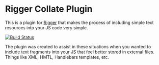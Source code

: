 # Rigger Collate Plugin

This is a plugin for [Rigger](/buildjs/rigger) that makes the process of including simple text resources into your JS code very simple.

<a href="http://travis-ci.org/#!/buildjs/rigger-collate"><img src="https://secure.travis-ci.org/buildjs/rigger-collate.png" alt="Build Status"></a>

The plugin was created to assist in these situations when you wanted to include text fragments into your JS that feel better stored in external files.  Things like XML, HMTL, Handlebars templates, etc.